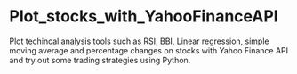 # Plot_stocks_with_YahooFinanceAPI
Plot techincal analysis tools such as RSI, BBI, Linear regression, simple moving average and percentage changes on stocks with Yahoo Finance API and try out some trading strategies using Python.
